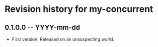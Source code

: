# Revision history for my-concurrent

## 0.1.0.0 -- YYYY-mm-dd

* First version. Released on an unsuspecting world.
